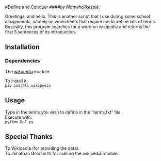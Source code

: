 #Define and Conquer
####*by Manwholikespie*.

Greetings, and hello. This is another script that I use during some school assignments, namely on worksheets that require me to define lots of terms. Basically, this program searches for a word on wikipedia and returns the first 5 sentences of its introduction.  

## Installation
### Dependencies
The [wikipedia](https://pypi.python.org/pypi/wikipedia/) module.  

To install it:  
`pip install wikipedia`

## Usage
Type in the terms you wish to define in the "terms.txt" file.  
Execute with:  
`python DaC.py`

## Special Thanks
To Wikipedia (for providing the data).  
To Jonathan Goldsmith for making the wikipedia module.
